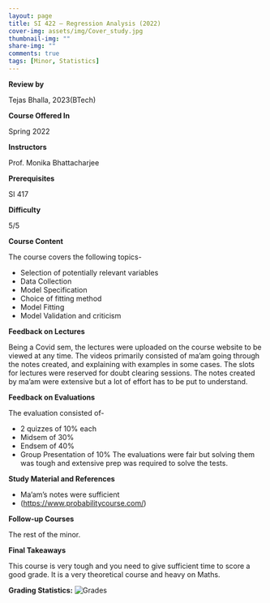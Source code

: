 ```yaml
---
layout: page
title: SI 422 – Regression Analysis (2022)
cover-img: assets/img/Cover_study.jpg
thumbnail-img: ""
share-img: ""
comments: true
tags: [Minor, Statistics]
---
```


**Review by**

Tejas Bhalla, 2023(BTech)

**Course Offered In**

Spring 2022

**Instructors**

Prof. Monika Bhattacharjee

**Prerequisites**

SI 417

**Difficulty**

5/5 

**Course Content**

The course covers the following topics-
- Selection of potentially relevant variables
- Data Collection
- Model Specification
- Choice of fitting method
- Model Fitting
- Model Validation and criticism

**Feedback on Lectures**

Being a Covid sem, the lectures were uploaded on the course website to be viewed at any time. The videos primarily consisted of ma’am going through the notes created, and explaining with examples in some cases. The slots for lectures were reserved for doubt clearing sessions. The notes created by ma’am were extensive but a lot of effort has to be put to understand.

**Feedback on Evaluations**

The evaluation consisted of-
- 2 quizzes of 10% each
- Midsem of 30%
- Endsem of 40%
- Group Presentation of 10%
The evaluations were fair but solving them was tough and extensive prep was required to solve the tests.

**Study Material and References**

- Ma’am’s notes were sufficient
- (https://www.probabilitycourse.com/)

**Follow-up Courses**

The rest of the minor.

**Final Takeaways**

This course is very tough and you need to give sufficient time to score a good grade. It is a very theoretical course and heavy on Maths.

**Grading Statistics:**
![Grades](SI422_2022_grades.jpg)
